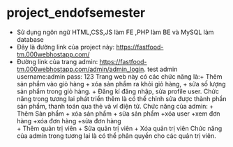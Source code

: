 # project_endofsemester
- Sử dụng ngôn ngữ HTML,CSS,JS làm FE ,PHP làm BE và MySQL làm database
 -  Đây là đường link của project này: https://fastfood-tm.000webhostapp.com/
 -  Đường link của trang admin:  https://fastfood-tm.000webhostapp.com/admin/admin_login.
 test admin username:admin pass: 123
 Trang web này có các chức năng là:+ Thêm sản phẩm  vào giỏ hàng
                                   + xóa sản phẩm ra khỏi giỏ hàng,
                                   + sửa số lượng sản phẩm trong giỏ hàng.
                                   + Đăng kí đăng nhập, sửa profile user.
 Chức năng trong tương lai phát triển thêm là có thể chỉnh sửa được thành phần sản phẩm, thanh toán qua thẻ và ví điện tử.
 Chức năng của admin: + Thêm Sản phẩm
                      + xóa sản phẩm
                      + sửa sản phẩm 
                      +xóa user 
                      +xem đơn hàng 
                      +xóa đơn hàng 
                      +sửa đơn hàng  
                      + Thêm quản trị viên
                      + Sửa quản trị viên
                      + Xóa quản trị viên
  Chức năng của admin trong tương lai là có thể phân quyền cho các quản trị viên.
 
